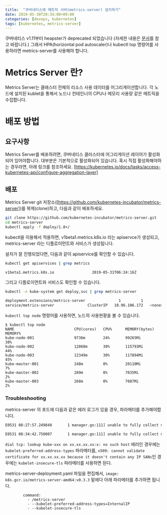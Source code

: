 ```yaml
---
title:  "쿠버네티스에 메트릭 서버(metrics-server) 설치하기"
date: 2019-05-30T20:34:00+09:00
categories: [devops, kubernetes]
tags: [kubernetes, metrics-server]
---
```


쿠버네티스 v1.11부터 heapster가 deprecated 되었습니다 (자세한 내용은 [문서](https://github.com/kubernetes-retired/heapster/blob/master/docs/deprecation.md)를 참고 바랍니다.)
그래서 HPA(horizontal pod autoscaler)나 kubectl top 명령어를 사용하라면 metrics-server를 사용해야 합니다.

# Metrics Server 란?
Metrics Server는 클래스터 전체의 리소스 사용 데이터를 어그리게이션합니다.
각 노드에 설치된 kublet을 통해서 노드나 컨테인너의 CPU나 메모리 사용량 같은 메트릭을 수집합니다.


# 배포 방법

## 요구사항
Metrics Server를 배포하려면, 쿠버네티스 클러스터에 어그리게이션 레이어가 활성화되어 있어야합니다.
대부분은 기본적으로 활성화되어 있습니다. 혹시 직접 활성화해야하는 경우라면, 아래 링크를 참조하세요.
[https://kubernetes.io/docs/tasks/access-kubernetes-api/configure-aggregation-layer]


## 배포
Metrics Server git 저장소([https://github.com/kubernetes-incubator/metrics-server])를 복제(clone)하고, 다음과 같이 배포하세요.

```bash
git clone https://github.com/kubernetes-incubator/metrics-server.git
cd metrics-server
kubectl apply -f deploy/1.8+/
```

kubectl을 이용해서 적용하면, v1beta1.metrics.k8s.io 라는 apiservce가 생성되고, metrics-server 라는 디플로이먼트와 서비스가 생성됩니다.

설치가 잘 진행되었다면, 다음과 같이 apiservice를 확인할 수 있습니다.
```bash
kubectl get apiservices | grep metrics

v1beta1.metrics.k8s.io                 2019-05-31T06:24:16Z
```

그리고 디플로이먼트와 서비스도 확인할 수 있습니다.
```bash
kubectl -n kube-system get deploy,svc | grep metrics-server

deployment.extensions/metrics-server               1         1         1            1           1h
service/metrics-server               ClusterIP   10.96.106.172   <none>        443/TCP         1h

```


```kubectl top node``` 명령어를 사용하면, 노드의 사용현황을 볼 수 있습니다.

```
$ kubectl top node
NAME                           CPU(cores)   CPU%      MEMORY(bytes)   MEMORY%
kube-node-001                  9736m        24%       99265Mi         38%
kube-node-002                  12060m       30%       115793Mi        44%
kube-node-003                  12349m       30%       117894Mi        45%
kube-master-001                248m         0%        20110Mi         7%
kube-master-002                289m         0%        7035Mi          2%
kube-master-003                268m         0%        7087Mi          2%
```


### Troubleshooting

metrics-server 의 포드에 다음과 같은 에러 로그가 있을 경우, 파라메터를 추가해야합니다.
```bash
E0531 08:27:57.249840       1 manager.go:111] unable to fully collect metrics: [unable to fully scrape metrics from source kubelet_summary:kube-xxxx: unable to fetch metrics from Kubelet kube-xxx (kube-xxx): Get https://kube-xxx:10250/stats/summary/: dial tcp: lookup kube-xxx on xx.xx.xx.xx:x: no such host]
```
```bash
E0531 08:34:42.750007       1 manager.go:111] unable to fully collect metrics: [unable to fully scrape metrics from source kubelet_summary:kube-xxxx: unable to fetch metrics from Kubelet kube-xxx (xx.xx.xx.xx): Get https://xx.xx.xx.xx:10250/stats/summary/: x509: cannot validate certificate for xx.xx.xx.xx because it doesn't contain any IP SANs]
```
```dial tcp: lookup kube-xxx on xx.xx.xx.xx:x: no such host``` 에러인 경우에는 ```kubelet-preferred-address-types``` 파라메터를,
```x509: cannot validate certificate for xx.xx.xx.xx because it doesn't contain any IP SANs```인 경우에는 ```kubelet-insecure-tls``` 파라메터를 사용하면 된다.

metrics-server-deployment.yaml 파일을 편집해서, ```image: k8s.gcr.io/metrics-server-amd64:v0.3.3``` 밑에다 아래 파라메터를 추가하면 됩니다.
```
        command:
          - /metrics-server
          - --kubelet-preferred-address-types=InternalIP
          - --kubelet-insecure-tls
```
